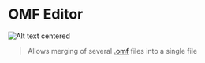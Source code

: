 # OMF Editor

![Alt text centered](blender-images/panels/side-panel-omf-editor.png)

> Allows merging of several [.omf](../main-folders-and-files/file-formats/README.md#omf-open-motions-format) files into a single file
